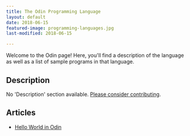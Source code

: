 ```yaml
---
title: The Odin Programming Language
layout: default
date: 2018-06-15
featured-image: programming-languages.jpg
last-modified: 2018-06-15

---
```


Welcome to the Odin page! Here, you'll find a description of the language as well as a list of sample programs in that language.

## Description

No 'Description' section available. [Please consider contributing](https://github.com/TheRenegadeCoder/sample-programs-website).

## Articles

- [Hello World in Odin](https://sampleprograms.io/projects/hello-world/odin)